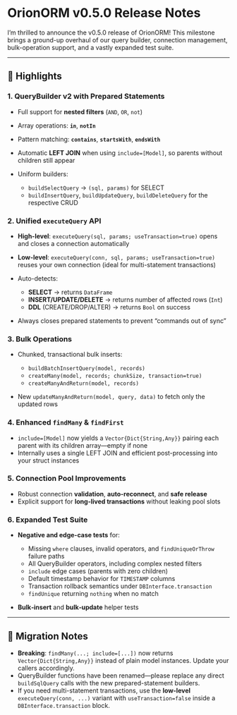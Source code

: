 # OrionORM v0.5.0 Release Notes

I’m thrilled to announce the v0.5.0 release of OrionORM! This milestone brings a ground-up overhaul of our query builder, connection management, bulk-operation support, and a vastly expanded test suite. 

---

## 🚀 Highlights

### 1. QueryBuilder v2 with Prepared Statements

* Full support for **nested filters** (`AND`, `OR`, `not`)
* Array operations: **`in`**, **`notIn`**
* Pattern matching: **`contains`**, **`startsWith`**, **`endsWith`**
* Automatic **LEFT JOIN** when using `include=[Model]`, so parents without children still appear
* Uniform builders:

  * `buildSelectQuery` → `(sql, params)` for SELECT
  * `buildInsertQuery`, `buildUpdateQuery`, `buildDeleteQuery` for the respective CRUD

### 2. Unified `executeQuery` API

* **High-level**: `executeQuery(sql, params; useTransaction=true)` opens and closes a connection automatically
* **Low-level**: `executeQuery(conn, sql, params; useTransaction=true)` reuses your own connection (ideal for multi-statement transactions)
* Auto-detects:

  * **SELECT** → returns `DataFrame`
  * **INSERT/UPDATE/DELETE** → returns number of affected rows (`Int`)
  * **DDL** (CREATE/DROP/ALTER) → returns `Bool` on success
* Always closes prepared statements to prevent “commands out of sync”

### 3. Bulk Operations

* Chunked, transactional bulk inserts:

  * `buildBatchInsertQuery(model, records)`
  * `createMany(model, records; chunkSize, transaction=true)`
  * `createManyAndReturn(model, records)`
* New `updateManyAndReturn(model, query, data)` to fetch only the updated rows

### 4. Enhanced `findMany` & `findFirst`

* `include=[Model]` now yields a `Vector{Dict{String,Any}}` pairing each parent with its children array—empty if none
* Internally uses a single LEFT JOIN and efficient post-processing into your struct instances

### 5. Connection Pool Improvements

* Robust connection **validation**, **auto-reconnect**, and **safe release**
* Explicit support for **long-lived transactions** without leaking pool slots

### 6. Expanded Test Suite

* **Negative and edge-case tests** for:

  * Missing `where` clauses, invalid operators, and `findUniqueOrThrow` failure paths
  * All QueryBuilder operators, including complex nested filters
  * `include` edge cases (parents with zero children)
  * Default timestamp behavior for `TIMESTAMP` columns
  * Transaction rollback semantics under `DBInterface.transaction`
  * `findUnique` returning `nothing` when no match
* **Bulk‐insert** and **bulk‐update** helper tests

---

## 🔧 Migration Notes

* **Breaking**: `findMany(...; include=[...])` now returns `Vector{Dict{String,Any}}` instead of plain model instances. Update your callers accordingly.
* QueryBuilder functions have been renamed—please replace any direct `buildSqlQuery` calls with the new prepared-statement builders.
* If you need multi-statement transactions, use the **low-level** `executeQuery(conn, ...)` variant with `useTransaction=false` inside a `DBInterface.transaction` block.
